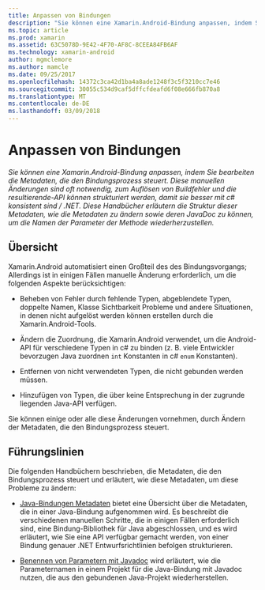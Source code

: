 ```yaml
---
title: Anpassen von Bindungen
description: "Sie können eine Xamarin.Android-Bindung anpassen, indem Sie bearbeiten die Metadaten, die den Bindungsprozess steuert. Diese manuellen Änderungen sind oft notwendig, zum Auflösen von Buildfehler und die resultierende-API können strukturiert werden, damit sie besser mit c# konsistent sind / .NET. Diese Handbücher erläutern die Struktur dieser Metadaten, wie die Metadaten zu ändern sowie deren JavaDoc zu können, um die Namen der Parameter der Methode wiederherzustellen."
ms.topic: article
ms.prod: xamarin
ms.assetid: 63C5078D-9E42-4F70-AF8C-8CEEA84FB6AF
ms.technology: xamarin-android
author: mgmclemore
ms.author: mamcle
ms.date: 09/25/2017
ms.openlocfilehash: 14372c3ca42d1ba4a8ade1248f3c5f3210cc7e46
ms.sourcegitcommit: 30055c534d9caf5dffcfdeafd6f08e666fb870a8
ms.translationtype: MT
ms.contentlocale: de-DE
ms.lasthandoff: 03/09/2018
---
```

# <a name="customizing-bindings"></a>Anpassen von Bindungen

_Sie können eine Xamarin.Android-Bindung anpassen, indem Sie bearbeiten die Metadaten, die den Bindungsprozess steuert. Diese manuellen Änderungen sind oft notwendig, zum Auflösen von Buildfehler und die resultierende-API können strukturiert werden, damit sie besser mit c# konsistent sind / .NET. Diese Handbücher erläutern die Struktur dieser Metadaten, wie die Metadaten zu ändern sowie deren JavaDoc zu können, um die Namen der Parameter der Methode wiederherzustellen._


## <a name="overview"></a>Übersicht
 
Xamarin.Android automatisiert einen Großteil des des Bindungsvorgangs; Allerdings ist in einigen Fällen manuelle Änderung erforderlich, um die folgenden Aspekte berücksichtigen:

-   Beheben von Fehler durch fehlende Typen, abgeblendete Typen, doppelte Namen, Klasse Sichtbarkeit Probleme und andere Situationen, in denen nicht aufgelöst werden können erstellen durch die Xamarin.Android-Tools. 

-   Ändern die Zuordnung, die Xamarin.Android verwendet, um die Android-API für verschiedene Typen in c# zu binden (z. B. viele Entwickler bevorzugen Java zuordnen `int` Konstanten in c# `enum` Konstanten).

-   Entfernen von nicht verwendeten Typen, die nicht gebunden werden müssen. 

-   Hinzufügen von Typen, die über keine Entsprechung in der zugrunde liegenden Java-API verfügen. 

Sie können einige oder alle diese Änderungen vornehmen, durch Ändern der Metadaten, die den Bindungsprozess steuert.


## <a name="guides"></a>Führungslinien

Die folgenden Handbüchern beschrieben, die Metadaten, die den Bindungsprozess steuert und erläutert, wie diese Metadaten, um diese Probleme zu ändern:

-   [Java-Bindungen Metadaten](~/android/platform/binding-java-library/customizing-bindings/java-bindings-metadata.md) bietet eine Übersicht über die Metadaten, die in einer Java-Bindung aufgenommen wird.
    Es beschreibt die verschiedenen manuellen Schritte, die in einigen Fällen erforderlich sind, eine Bindung-Bibliothek für Java abgeschlossen, und es wird erläutert, wie Sie eine API verfügbar gemacht werden, von einer Bindung genauer .NET Entwurfsrichtlinien befolgen strukturieren.

-   [Benennen von Parametern mit Javadoc](~/android/platform/binding-java-library/customizing-bindings/naming-parameters-with-javadoc.md) wird erläutert, wie die Parameternamen in einem Projekt für die Java-Bindung mit Javadoc nutzen, die aus den gebundenen Java-Projekt wiederherstellen.


 

